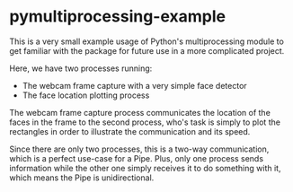 # pymultiprocessing-example

This is a very small example usage of Python's multiprocessing module to 
get familiar with the package for future use in a more complicated 
project.

Here, we have two processes running:
 - The webcam frame capture with a very simple face detector
 - The face location plotting process

The webcam frame capture process communicates the location of the faces 
in the frame to the second process, who's task is simply to plot the 
rectangles in order to illustrate the communication and its speed.

Since there are only two processes, this is a two-way communication, 
which is a perfect use-case for a Pipe. Plus, only one process sends 
information while the other one simply receives it to do something with 
it, which means the Pipe is unidirectional.
